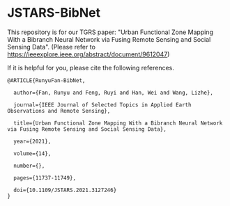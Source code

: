 # JSTARS-BibNet

This repository is for our TGRS paper: "Urban Functional Zone Mapping With a Bibranch Neural Network via Fusing Remote Sensing and Social Sensing Data". (Please refer to https://ieeexplore.ieee.org/abstract/document/9612047)

If it is helpful for you, please cite the following references.


    @ARTICLE{RunyuFan-BibNet,
    
      author={Fan, Runyu and Feng, Ruyi and Han, Wei and Wang, Lizhe},
      
      journal={IEEE Journal of Selected Topics in Applied Earth Observations and Remote Sensing}, 
      
      title={Urban Functional Zone Mapping With a Bibranch Neural Network via Fusing Remote Sensing and Social Sensing Data}, 
      
      year={2021},
      
      volume={14},
      
      number={},
      
      pages={11737-11749},
      
      doi={10.1109/JSTARS.2021.3127246}
    }
 
